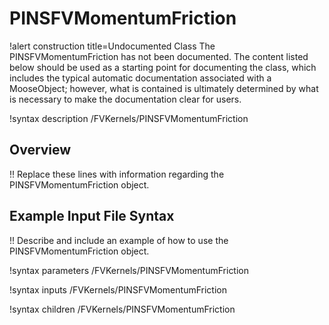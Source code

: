 # PINSFVMomentumFriction

!alert construction title=Undocumented Class
The PINSFVMomentumFriction has not been documented. The content listed below should be used as a starting point for
documenting the class, which includes the typical automatic documentation associated with a
MooseObject; however, what is contained is ultimately determined by what is necessary to make the
documentation clear for users.

!syntax description /FVKernels/PINSFVMomentumFriction

## Overview

!! Replace these lines with information regarding the PINSFVMomentumFriction object.

## Example Input File Syntax

!! Describe and include an example of how to use the PINSFVMomentumFriction object.

!syntax parameters /FVKernels/PINSFVMomentumFriction

!syntax inputs /FVKernels/PINSFVMomentumFriction

!syntax children /FVKernels/PINSFVMomentumFriction
